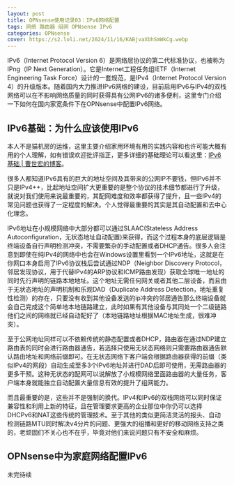 ```yaml
---
layout: post
title: OPNsense使用记录03：IPv6网络配置
tags: 网络 路由器 组网 OPNsense IPv6
categories: OPNsense
cover: https://s2.loli.net/2024/11/16/KABjvaXbhSmWkCg.webp
---
```


IPv6（Internet Protocol Version 6）是网络层协议的第二代标准协议，也被称为IPng（IP Next Generation）。它是Internet工程任务组IETF（Internet Engineering Task Force）设计的一套规范，是IPv4（Internet Protocol Version 4）的升级版本。随着国内大力推进IPv6网络的建设，目前启用IPv6与IPv4的双栈网络可以在不影响网络质量的同时获得具有公网IPv6的诸多便利，这里专门介绍一下如何在国内家宽条件下在OPNsense中配置IPv6网络。

## IPv6基础：为什么应该使用IPv6

本人不是猫机房的运维，这里主要介绍家用环境有用的实践内容和也许可能大概有用的个人理解，如有错误欢迎批评指正，更多详细的基础理论可以看这里：[IPv6基础 | 曹世宏的博客](go?url=https://cshihong.github.io/2018/01/29/IPv6%E5%9F%BA%E7%A1%80/)。

很多人都知道IPv6具有的巨大的地址空间及其带来的公网IP不要钱，但IPv6并不只是IPv4++，比起地址空间扩大更重要的是整个协议的技术细节都进行了升级，就说对我们使用来说最重要的，其配网难度和效率都获得了提升，且一些IPv4的常见问题也获得了一定程度的解决。个人觉得最重要的其实是其自动配置和去中心化理念。

IPv6地址在小规模网络中大部分都可以通过SLAAC(Stateless Address Autoconfiguration，无状态地址自动配置)来获得，而这个过程本身的底层逻辑是终端设备自行声明检测冲突，不需要繁杂的手动配置或者DHCP通告。很多人会注意到即使在纯IPv4的网络中也会在Windows设置里看到一个IPv6地址，这就是在你网口本身启用了IPv6协议栈后尝试通过NDP（Neighbor Discovery Protocol，邻居发现协议，用于代替IPv4的ARP协议和ICMP路由发现）获取全球唯一地址的同时先行声明的链路本地地址。这个地址无需任何网关或者其他二层设备，而且由于无状态地址的声明机制和乐观DAD（Duplicate Address Detection，地址重复性检测）的存在，只要没有收到其他设备发送的ip冲突的邻居通告那么终端设备就会自己完成这个简单地本地链路建立，此时如果有其他设备与其同处一个二级链路他们之间的网络就已经自动配好了（本地链路地址根据MAC地址生成，很难冲突）。

至于公网地址同样可以不依赖传统的静态配置或者DHCP，路由器在通过NDP建立路由表的同时会进行路由器通告，若选择只使用无状态网络则只需要路由器通告默认路由地址和网络前缀即可。在无状态网络下客户端会根据路由器获得的前缀（类似IPv4的网段）自动生成至多3个IPv6地址并进行DAD后即可使用，无需路由器的更多干预。这种无状态的配网可以说解放了小规模网络里面路由器的大量任务，客户端本身就能独立自动配置大量信息有效的提升了组网能力。

而且最重要的是，这些并不是强制的换代。IPv4和IPv6的双栈网络可以同时保证兼容性和利用上新的特征，且在管理要求更高的企业那位中你仍可以选择DHCPv6和NAT这些传统的管理技术。至于其他的类似更简洁灵活的报头、自动检测链路MTU同时解决v4分片的问题、更强大的组播和更好的移动网络支持之类的，老顽固们不关心也不在乎，毕竟对他们来说问题只有不安全和麻烦。

## OPNsense中为家庭网络配置IPv6

未完待续